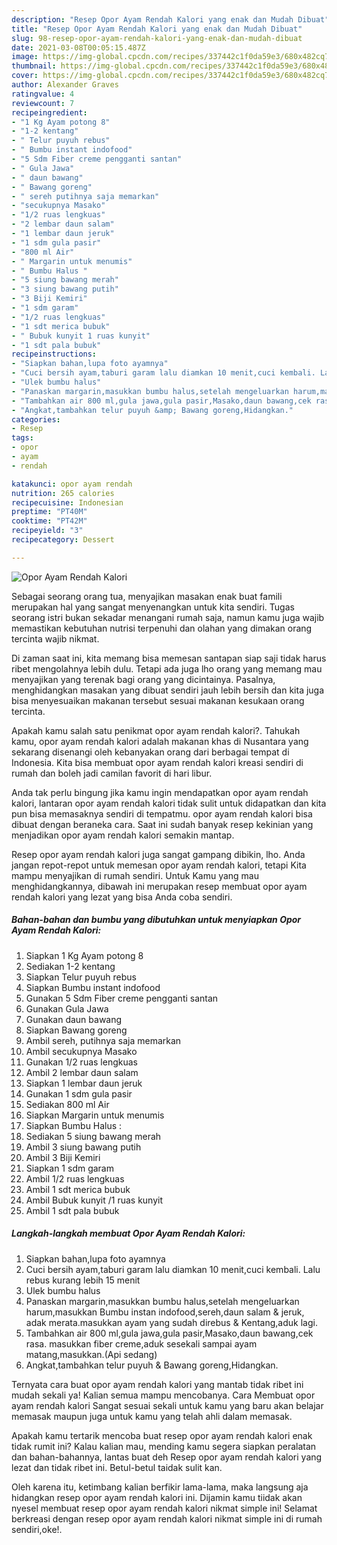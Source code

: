 ```yaml
---
description: "Resep Opor Ayam Rendah Kalori yang enak dan Mudah Dibuat"
title: "Resep Opor Ayam Rendah Kalori yang enak dan Mudah Dibuat"
slug: 98-resep-opor-ayam-rendah-kalori-yang-enak-dan-mudah-dibuat
date: 2021-03-08T00:05:15.487Z
image: https://img-global.cpcdn.com/recipes/337442c1f0da59e3/680x482cq70/opor-ayam-rendah-kalori-foto-resep-utama.jpg
thumbnail: https://img-global.cpcdn.com/recipes/337442c1f0da59e3/680x482cq70/opor-ayam-rendah-kalori-foto-resep-utama.jpg
cover: https://img-global.cpcdn.com/recipes/337442c1f0da59e3/680x482cq70/opor-ayam-rendah-kalori-foto-resep-utama.jpg
author: Alexander Graves
ratingvalue: 4
reviewcount: 7
recipeingredient:
- "1 Kg Ayam potong 8"
- "1-2 kentang"
- " Telur puyuh rebus"
- " Bumbu instant indofood"
- "5 Sdm Fiber creme pengganti santan"
- " Gula Jawa"
- " daun bawang"
- " Bawang goreng"
- " sereh putihnya saja memarkan"
- "secukupnya Masako"
- "1/2 ruas lengkuas"
- "2 lembar daun salam"
- "1 lembar daun jeruk"
- "1 sdm gula pasir"
- "800 ml Air"
- " Margarin untuk menumis"
- " Bumbu Halus "
- "5 siung bawang merah"
- "3 siung bawang putih"
- "3 Biji Kemiri"
- "1 sdm garam"
- "1/2 ruas lengkuas"
- "1 sdt merica bubuk"
- " Bubuk kunyit 1 ruas kunyit"
- "1 sdt pala bubuk"
recipeinstructions:
- "Siapkan bahan,lupa foto ayamnya"
- "Cuci bersih ayam,taburi garam lalu diamkan 10 menit,cuci kembali. Lalu rebus kurang lebih 15 menit"
- "Ulek bumbu halus"
- "Panaskan margarin,masukkan bumbu halus,setelah mengeluarkan harum,masukkan Bumbu instan indofood,sereh,daun salam &amp; jeruk, adak merata.masukkan ayam yang sudah direbus &amp; Kentang,aduk lagi."
- "Tambahkan air 800 ml,gula jawa,gula pasir,Masako,daun bawang,cek rasa. masukkan fiber creme,aduk sesekali sampai ayam matang,masukkan.(Api sedang)"
- "Angkat,tambahkan telur puyuh &amp; Bawang goreng,Hidangkan."
categories:
- Resep
tags:
- opor
- ayam
- rendah

katakunci: opor ayam rendah 
nutrition: 265 calories
recipecuisine: Indonesian
preptime: "PT40M"
cooktime: "PT42M"
recipeyield: "3"
recipecategory: Dessert

---
```



![Opor Ayam Rendah Kalori](https://img-global.cpcdn.com/recipes/337442c1f0da59e3/680x482cq70/opor-ayam-rendah-kalori-foto-resep-utama.jpg)

Sebagai seorang orang tua, menyajikan masakan enak buat famili merupakan hal yang sangat menyenangkan untuk kita sendiri. Tugas seorang istri bukan sekadar menangani rumah saja, namun kamu juga wajib memastikan kebutuhan nutrisi terpenuhi dan olahan yang dimakan orang tercinta wajib nikmat.

Di zaman  saat ini, kita memang bisa memesan santapan siap saji tidak harus ribet mengolahnya lebih dulu. Tetapi ada juga lho orang yang memang mau menyajikan yang terenak bagi orang yang dicintainya. Pasalnya, menghidangkan masakan yang dibuat sendiri jauh lebih bersih dan kita juga bisa menyesuaikan makanan tersebut sesuai makanan kesukaan orang tercinta. 



Apakah kamu salah satu penikmat opor ayam rendah kalori?. Tahukah kamu, opor ayam rendah kalori adalah makanan khas di Nusantara yang sekarang disenangi oleh kebanyakan orang dari berbagai tempat di Indonesia. Kita bisa membuat opor ayam rendah kalori kreasi sendiri di rumah dan boleh jadi camilan favorit di hari libur.

Anda tak perlu bingung jika kamu ingin mendapatkan opor ayam rendah kalori, lantaran opor ayam rendah kalori tidak sulit untuk didapatkan dan kita pun bisa memasaknya sendiri di tempatmu. opor ayam rendah kalori bisa dibuat dengan beraneka cara. Saat ini sudah banyak resep kekinian yang menjadikan opor ayam rendah kalori semakin mantap.

Resep opor ayam rendah kalori juga sangat gampang dibikin, lho. Anda jangan repot-repot untuk memesan opor ayam rendah kalori, tetapi Kita mampu menyajikan di rumah sendiri. Untuk Kamu yang mau menghidangkannya, dibawah ini merupakan resep membuat opor ayam rendah kalori yang lezat yang bisa Anda coba sendiri.

<!--inarticleads1-->

##### Bahan-bahan dan bumbu yang dibutuhkan untuk menyiapkan Opor Ayam Rendah Kalori:

1. Siapkan 1 Kg Ayam potong 8
1. Sediakan 1-2 kentang
1. Siapkan  Telur puyuh rebus
1. Siapkan  Bumbu instant indofood
1. Gunakan 5 Sdm Fiber creme pengganti santan
1. Gunakan  Gula Jawa
1. Gunakan  daun bawang
1. Siapkan  Bawang goreng
1. Ambil  sereh, putihnya saja memarkan
1. Ambil secukupnya Masako
1. Gunakan 1/2 ruas lengkuas
1. Ambil 2 lembar daun salam
1. Siapkan 1 lembar daun jeruk
1. Gunakan 1 sdm gula pasir
1. Sediakan 800 ml Air
1. Siapkan  Margarin untuk menumis
1. Siapkan  Bumbu Halus :
1. Sediakan 5 siung bawang merah
1. Ambil 3 siung bawang putih
1. Ambil 3 Biji Kemiri
1. Siapkan 1 sdm garam
1. Ambil 1/2 ruas lengkuas
1. Ambil 1 sdt merica bubuk
1. Ambil  Bubuk kunyit /1 ruas kunyit
1. Ambil 1 sdt pala bubuk




<!--inarticleads2-->

##### Langkah-langkah membuat Opor Ayam Rendah Kalori:

1. Siapkan bahan,lupa foto ayamnya
1. Cuci bersih ayam,taburi garam lalu diamkan 10 menit,cuci kembali. Lalu rebus kurang lebih 15 menit
1. Ulek bumbu halus
1. Panaskan margarin,masukkan bumbu halus,setelah mengeluarkan harum,masukkan Bumbu instan indofood,sereh,daun salam &amp; jeruk, adak merata.masukkan ayam yang sudah direbus &amp; Kentang,aduk lagi.
1. Tambahkan air 800 ml,gula jawa,gula pasir,Masako,daun bawang,cek rasa. masukkan fiber creme,aduk sesekali sampai ayam matang,masukkan.(Api sedang)
1. Angkat,tambahkan telur puyuh &amp; Bawang goreng,Hidangkan.




Ternyata cara buat opor ayam rendah kalori yang mantab tidak ribet ini mudah sekali ya! Kalian semua mampu mencobanya. Cara Membuat opor ayam rendah kalori Sangat sesuai sekali untuk kamu yang baru akan belajar memasak maupun juga untuk kamu yang telah ahli dalam memasak.

Apakah kamu tertarik mencoba buat resep opor ayam rendah kalori enak tidak rumit ini? Kalau kalian mau, mending kamu segera siapkan peralatan dan bahan-bahannya, lantas buat deh Resep opor ayam rendah kalori yang lezat dan tidak ribet ini. Betul-betul taidak sulit kan. 

Oleh karena itu, ketimbang kalian berfikir lama-lama, maka langsung aja hidangkan resep opor ayam rendah kalori ini. Dijamin kamu tiidak akan nyesel membuat resep opor ayam rendah kalori nikmat simple ini! Selamat berkreasi dengan resep opor ayam rendah kalori nikmat simple ini di rumah sendiri,oke!.

